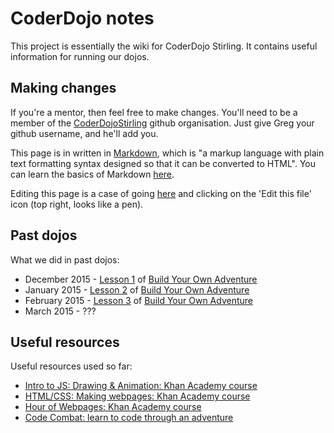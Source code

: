 # CoderDojo notes

This project is essentially the wiki for CoderDojo Stirling. It contains useful information for running our dojos.

## Making changes

If you're a mentor, then feel free to make changes. You'll need to be a member of the [CoderDojoStirling](https://github.com/CoderDojoStirling) github organisation. Just give Greg your github username, and he'll add you.

This page is in written in [Markdown](http://en.wikipedia.org/wiki/Markdown), which is "a markup language with plain text formatting syntax designed so that it can be converted to HTML". You can learn the basics of Markdown [here](https://help.github.com/articles/markdown-basics/).

Editing this page is a case of going [here](https://github.com/CoderDojoStirling/coderdojo-notes/blob/master/README.md) and clicking on the 'Edit this file' icon (top right, looks like a pen).

## Past dojos

What we did in past dojos:

* December 2015 - [Lesson 1](http://htmlpreview.github.io/?https://github.com/CoderDojoStirling/coderdojo-adventure/blob/master/learn.html) of [Build Your Own Adventure](https://github.com/CoderDojoStirling/coderdojo-adventure)
* January 2015 - [Lesson 2](http://htmlpreview.github.io/?https://github.com/CoderDojoStirling/coderdojo-adventure/blob/master/learn-2.html) of [Build Your Own Adventure](https://github.com/CoderDojoStirling/coderdojo-adventure)
* February 2015 - [Lesson 3](http://htmlpreview.github.io/?https://github.com/CoderDojoStirling/coderdojo-adventure/blob/master/learn-3.html) of [Build Your Own Adventure](https://github.com/CoderDojoStirling/coderdojo-adventure)
* March 2015 - ???

## Useful resources

Useful resources used so far:

* [Intro to JS: Drawing & Animation: Khan Academy course](https://www.khanacademy.org/computing/computer-programming/programming)
* [HTML/CSS: Making webpages: Khan Academy course](https://www.khanacademy.org/computing/computer-programming/html-css)
* [Hour of Webpages: Khan Academy course](https://www.khanacademy.org/computing/hour-of-code/hour-of-html/v/making-webpages-intro)
* [Code Combat: learn to code through an adventure](http://codecombat.com)
